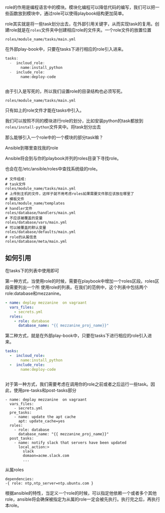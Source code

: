 role的作用是编程语言中的模块。模块化编程可以降低代码的编写，我们可以把一些函数放到模块中，通过role可以使得playbook结构更加简单。

role其实就是将一些task划分出去，在外部引用关键字，从而实现task的复用。创建role就是在`roles`文件夹中创建相应role的文件夹。一个role文件的放置位置

```
roles/module_name/tasks/main.yml
```



在外部play-book中，只要在tasks下进行相应的role引入进来。

```powershell
tasks:
  -  incloud_role:
       name:install_python
  -  include_role:
       name:deploy-code
     
```

由于引入是写死的，所以我们设置role的目录结构也必须写死。

```
roles/module_name/tasks/main.yml
```

只有如上的role文件才能在tasks中引入。

我们可以按照不同的模块进行role的划分，比如安装python的task都放到`roles/install-python`文件夹中。将task划分出去





那么能够引入一个role中的一个模块的部分task嘛？



Ansible到哪里查找我的role

Ansible将会到与你的playbook并列的roles目录下寻找role。

也会在在/etc/ansible/roles中查找系统级的role。

```
# 文件组成:
# task文件
roles/module_name/tasks/main.yml
# 上传到主机的文件，这样子就不用考虑roles如果需要文件那应该放在哪里了
# 模板文件
roles/module_name/templates
# handler文件
roles/database/handlers/main.yml
# 不应该被覆盖的变量
roles/database/vars/main.yml
# 可以被覆盖的默认变量
roles/database/defaults/main.yml
# role的从属信息
roles/database/meta/main.yml
```

## 如何引用

在tasks下的列表中使用即可

第一种方式，当使用role的时候，需要在playbook中增加一个roles区段。roles区段需要列出一个所 使用role的列表。在我们的范例中，这个列表中包括两个role:database和mezzanine。

```yaml
- name: deplay mezzanine  on vagraant
  vars_files:
    - secrets.yml
  roles: 
    - role: database
      database_name: "{{ mezzanine_proj_name}}"
```

第二种方式，就是在外部play-book中，只要在tasks下进行相应的role引入进来。

```yaml
tasks:
  -  incloud_role:
       name:install_python
  -  include_role:
       name:deploy-code
     
```

对于第一种方式，我们需要考虑在调用你的role之前或者之后运行一些task。因此，使用pre-tasks和post-tasks部分

```
- name: deplay mezzanine  on vagraant
  vars_files:
    - secrets.yml
  pre_tasks:
    - name: update the apt cache
      apt: update_cache=yes
  roles: 
    - role: database
      database_name: "{{ mezzanine_proj_name}}"
  post_tasks:
    - name: notify slack that servers have been updated
      local_action:>
        slack
        domaon=acme.slack.com
        ...
```

从属roles

```
dependencies:
-{ role: ntp,ntp_server=ntp.ubuntu.com }
```

根据ansible的特性，当定义一个role的时候，可以指定他依赖一个或者多个其他role，ansible将会确保被指定为从属的role一定会被先执行。执行完之后，再执行本role。

